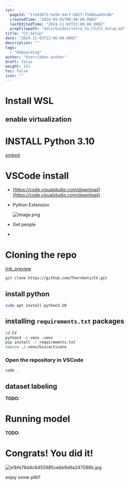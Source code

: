 ```yaml
---
sys:
  pageId: "17ed3673-5e94-44cf-b817-f54bbaa03c06"
  createdTime: "2024-09-01T00:08:00.000Z"
  lastEditedTime: "2024-11-03T22:06:00.000Z"
  propFilepath: "docs/Guides/intro_to_CV/CV_Setup.md"
title: "CV_Setup"
date: "2024-11-03T22:06:00.000Z"
description: ""
tags:
  - "Onboarding"
author: "Overridden author"
draft: false
weight: 161
toc: false
icon: ""
---
```


# Install WSL

## enable virtualization

# INSTALL Python 3.10

[embed](https://www.rose-hulman.edu/class/csse/csse132/2425a/labs/prelab1-wsl2.html)

# VSCode install

- [https://code.visualstudio.com/download](https://code.visualstudio.com/download)
- Python Extension

	![image.png](https://prod-files-secure.s3.us-west-2.amazonaws.com/d518164a-d88e-44d1-a4ee-3adb3bd8bce0/d82b6650-a5e4-4d3c-b8c9-93d817dae00e/image.png?X-Amz-Algorithm=AWS4-HMAC-SHA256&X-Amz-Content-Sha256=UNSIGNED-PAYLOAD&X-Amz-Credential=ASIAZI2LB466UMO4EVML%2F20250408%2Fus-west-2%2Fs3%2Faws4_request&X-Amz-Date=20250408T132043Z&X-Amz-Expires=3600&X-Amz-Security-Token=IQoJb3JpZ2luX2VjEP3%2F%2F%2F%2F%2F%2F%2F%2F%2F%2FwEaCXVzLXdlc3QtMiJHMEUCIHp0bSQWXvu4QZULJ5Tzqwr4clOmWBvww1iyUfd5V66qAiEAk0Imvh7%2ByTI26rYWASrEksykenjsS1dJjiVLmRx8A3Aq%2FwMIdhAAGgw2Mzc0MjMxODM4MDUiDJ3LO7LuVJFzCCHFTSrcA3CaAH9wZikIeq7pWUREYF9Fw%2B6X9Ja0afONGm2LGlEv7Qjbx4548zaTM9pPooE2rUktwJj%2BI9KWg%2F9fFmwhqcJGWCwV%2FovQGE5tVXhAYEUALJ6XkIFlRV46LIH%2F0kRGcmyWXqexM8nhlXKkqXsxU4Z5A1yfTjDpj%2FdQ0zpaegJ5Qp%2B0d3sEWkcOXnzZAL6yVEZiIQdfSu52AVgUkaVLJoakV2gmp0hf%2FP1oLt6lr4vvzBpyrntSLcxe0uAGDBZ8eCxN6ewF3IX%2BcRHcVEkHmTntZoGL633QgW8lIn71f%2BV3GSS03rPrQ%2F%2FwQDxncb8dM7Gb37Y91UVDaz%2FBMQ8rdcgD9YWQN0oIvVqQqgzfFf0D3EjBkB8svtXeyFTt2Ggow93FNxPAJCQ4IaPJbVCEvACJsln6GiiRH%2BO1mSP75IEQ%2B0Sg282RcLwSzIM4C2Moc9CdRw2IO%2FE%2BfYJrbMUrhovmN%2FD55We3gU6I2ojRiIwaIzYo87uSep4qzXHyCyWoZ%2B3uVrXqj0e%2F9%2BhIkp4uPS2A3ZseNC9D0Y%2BxH30XLjzTqwxZTG6Dks11%2BeLisF0cb5Dt21qTKE6liGUgzEB64cEHEJbCrX1gCHWsu5b9erQSNjuh6LgBdcK78NtUMMa91L8GOqUBnEqx63dNes4yq0uzL5gveEttcASABA58JWPraTB7dyZ40Qeg0Y6%2FJdeZgItTNoCJzinAhJF1kjrNmsJ1j2DFzLDWP0yaDCG5MNxKrD3%2B1z%2FJG1q%2B4LXEv6iHLEk6MnEb4VEQp9f0JkozVskU%2BiMmwi0isyQx8IWaJ6a0ij8ch%2BVRMZcNfWUB8vOnxMug49Ot2l5abzHcTFqWt7Lp5xTjfBcousne&X-Amz-Signature=332f90acaa8426b2c535b5bdf41fd0737caf282ee39dba03e448a738be4f7362&X-Amz-SignedHeaders=host&x-id=GetObject)
- Get people
- 

# Cloning the repo

[link_preview](https://github.com/Thornbots/CV/)

```bash
git clone https://github.com/Thornbots/CV.git
```

## install python

```bash
sudo apt install python3.10
```

## installing `requirements.txt` packages

```bash
cd CV
python3 -m venv .venv
pip install -r requirements.txt
source ./.venv/bin/activate
```

### Open the repository in VSCode

```bash
code .
```

## dataset labeling  

**TODO:**

# Running model

**TODO:**

# Congrats! You did it!

![e1bfe78d4c6455985cebb9d6a247088b.jpg](https://prod-files-secure.s3.us-west-2.amazonaws.com/d518164a-d88e-44d1-a4ee-3adb3bd8bce0/7d1ce04e-65d6-40c8-814d-754280e9515a/e1bfe78d4c6455985cebb9d6a247088b.jpg?X-Amz-Algorithm=AWS4-HMAC-SHA256&X-Amz-Content-Sha256=UNSIGNED-PAYLOAD&X-Amz-Credential=ASIAZI2LB4664WVBP7P5%2F20250408%2Fus-west-2%2Fs3%2Faws4_request&X-Amz-Date=20250408T132042Z&X-Amz-Expires=3600&X-Amz-Security-Token=IQoJb3JpZ2luX2VjEP3%2F%2F%2F%2F%2F%2F%2F%2F%2F%2FwEaCXVzLXdlc3QtMiJIMEYCIQD0sTZvFwo0I7cmw6rotiTGdZTP6Vq8zLb9t4yqrc9S5gIhAL%2FLd8iUbwuxgMvZ4zQCqpk9H2%2B7ZxLY7ZpfSw58%2FkzZKv8DCHYQABoMNjM3NDIzMTgzODA1IgxLhG32lANfLYFiYisq3ANiQhrOmZkcY%2BqZj7aMPioSCBUsgiCYgYbKWGdZiMKK0Cn3zMHfdClDooaJHqCm03mZmtgz2TflPTyFzG5IXBe4JiqbDHk%2F%2FOY4wQIwX%2FMe5mnIPR5vumXOudEVreDTGCs%2FgSMIa7buQMTGHfUi%2FyHfGi5ms%2FYOsbHsScI3ZH%2BFvc7%2FhrX4r8ZLSTqh9t3rhdvQyFaMYOKe4iIuoNQp3lHLnUrtytxe9iBMVwtwavUDbpfmVedBRx3MBsbEhcL4jjscS5PpLte39om3AK3%2Fsfv7X%2BPOaeRBrCgXcaASneuAeigblF2BSLHClYJt7rdhxKTGcLRoUQ%2BA4p%2FkEBAxZEBdPR0%2B1%2Fn53yl3iitMJZFFcd4waAvEmF1UqXqwyONZdNuqCmE5pI%2Bheh8MqyrhvToKxTcxRpuloA5gd1RRH%2BZmH49UA9JOl%2FZi2igLVyDDSgrVfULjLrb3eL9hK4ae4jg55cQnaDTkHKhbHBZo9zVSzyaPYHB0rpHtFZUpvCo%2Fh0haomdUcgS0jkON7BWu1Sph75qUSmzQ5QybhMSe4%2FQGCQ0N9n%2Fjo0boUCH9qVGO8ELyzeEwZ6Av71p2wTuOvKcYpn1inkYQ%2F1HBurmKVS9nlpfT2kEk693u6TB8lzDYvdS%2FBjqkAddK%2F5YpUofA7YKtnGuYos52x2or%2FD4bpuJmTBfuoxAPkaf%2BOPLaE7Y0AynjlP9qdYiTq1waB9p93vOZQF%2BL242F%2FQwHHbXuVDwmyOyeiQe687Vhwf%2BM4pDW6zdzUW24LtkCUnBAJIRQKEv3JxeJKLEYSiWIIaYlobJhioMqnUfzpmpyrPyZEd57Rsk%2BnaRGeB9SFXV5c8VZOIwR8TuCx59tAx58&X-Amz-Signature=49d86c7f47926e4b6a569b50fe6f7ef886e3bf09401213109da2cfb69b09d575&X-Amz-SignedHeaders=host&x-id=GetObject)

enjoy some pilk!!
